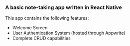 ### A basic note-taking app written in React Native

This app contains the following features:

- Welcome Screen
- User Authentication System (hosted through Appwrite)
- Complete CRUD capabilities
